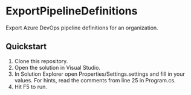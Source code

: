 # ExportPipelineDefinitions
Export Azure DevOps pipeline definitions for an organization. 

## Quickstart
1. Clone this repository.
1. Open the solution in Visual Studio.
1. In Solution Explorer open Properties/Settings.settings and fill in your values.
   For hints, read the comments from line 25 in Program.cs.
1. Hit F5 to run.
